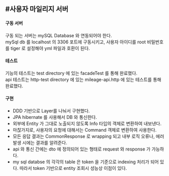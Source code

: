#사용자 마일리지 서버
--
#### 구동 서버
<p>구동 되는 서버는 mySQL Database 와 연동되어야 한다. <br>
mySql db 를 localhost 의 3306 포트에 구동시키고, 사용자 아이디를 root 비밀번호를 tiger 로 설정해야 yml 파일과 호환이 된다.</p>

#### 테스트
<p>기능의 테스트는 test directory 에 있는 facadeTest 를 통해 완료했다.
<br> api 테스트는 http-test directory 에 있는 mileage-api.http 에 있는 테스트를 통해 완료했다.</p>

#### 구현
+ DDD 기반으로 Layer를 나눠서 구현했다.
+ JPA hibernate 를 사용해서 DB 와 통신한다.
+ 외부에 Entity 가 그대로 노출되지 않도록 Info 타입의 객체로 변환하여 내보낸다.
+ 마찮가지로, 사용자의 요청에 대해서는 Command 객체로 변환하여 사용한다.
+ 모든 응답 결과는 CommonResponse 로 wrapping 되고 내부 로직 오류나, 에러 발생 시에는 결과를 알려준다.
+ api 와 통신 간에는 dto 에 정의되어 있는 형태로 request 와 response 가 가능하다.
+ my sql databse 의 각각의 table 은 token 을 기준으로 indexing 처리가 되어 있다. 따라서 token 기반으로 entity 조회시 성능상 이점이 있다.
